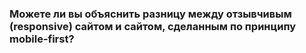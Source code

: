 ### Можете ли вы объяснить разницу между отзывчивым (responsive) сайтом и сайтом, сделанным по принципу mobile-first?